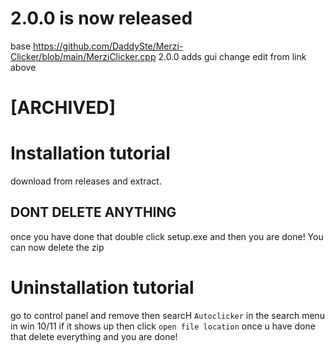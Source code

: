 # 2.0.0 is now released
base https://github.com/DaddySte/Merzi-Clicker/blob/main/MerziClicker.cpp
2.0.0 adds gui change edit from link above






# [ARCHIVED]

# Installation tutorial

download from releases and extract. 
## DONT DELETE ANYTHING
once you have done that double click setup.exe and then you are done!
You can now delete the zip

# Uninstallation tutorial
go to control panel and remove
then searcH `Autoclicker` in the search menu in win 10/11 if it shows up then click `open file location`
once u have done that delete everything and you are done!
